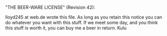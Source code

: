 "THE BEER-WARE LICENSE" (Revision 42):

lloyd245 at web.de wrote this file. As long as you retain this notice you
can do whatever you want with this stuff. If we meet some day, and you think
this stuff is worth it, you can buy me a beer in return. Kulu
